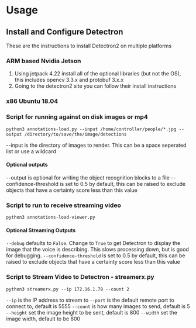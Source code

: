 # Usage

## Install and Configure Detectron

These are the instructions to install Detectron2 on multiple platforms

### ARM based Nvidia Jetson

1. Using jetpack 4.22 install all of the optional libraries (but not the OS), this includes opencv 3.3.x and protobuf 3.x.x
2. Going to the detectron2 site you can follow their install instructions 

### x86 Ubuntu 18.04


### Script for running against on disk images or mp4

```python3 annotations-load.py --input /home/controller/people/*.jpg --output /directory/to/save/the/image/detections```

--input is the directory of images to render.  This can be a space seperated list or use a wildcard

#### Optional outputs
--output is optional for writing the object recognition blocks to a file
--confidence-threshold is set to 0.5 by default, this can be raised to exclude objects that have a certainty score less than this value

### Script to run to receive streaming video

```python3 annotations-load-viewer.py```

#### Optional Streaming Outputs
`--debug` defaults to `False`. Change to `True` to get Detectron to display the image that the voice is describing. This slows processing down, but is good for debugging. 
`--confidence-threshold` is set to 0.5 by default, this can be raised to exclude objects that have a certainty score less than this value

### Script to Stream Video to Detectron - streamerx.py

```python3 streamerx.py --ip 172.16.1.78 --count 2```

`--ip` is the IP address to stream to
`--port` is the default remote port to connect to, default is 5555
`--count` is how many images to send, default is 5
`--height` set the image height to be sent, default is 800
`--width` set the image width, default to be 600
